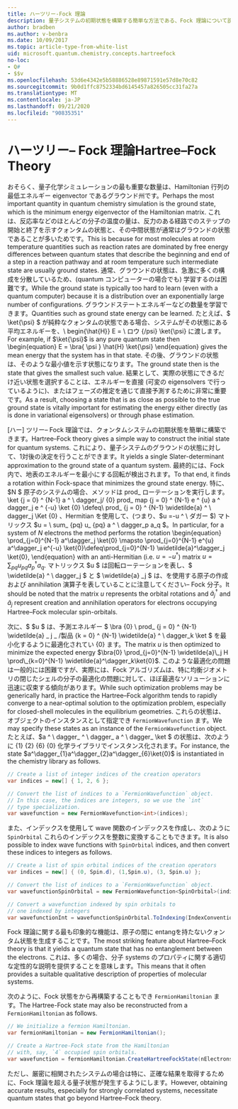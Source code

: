 ```yaml
---
title: ハーツリー-Fock 理論
description: 量子システムの初期状態を構築する簡単な方法である、Fock 理論について説明します。
author: bradben
ms.author: v-benbra
ms.date: 10/09/2017
ms.topic: article-type-from-white-list
uid: microsoft.quantum.chemistry.concepts.hartreefock
no-loc:
- Q#
- $$v
ms.openlocfilehash: 53d6e4342e5b58886528e89871591e57d8e70c82
ms.sourcegitcommit: 9b0d1ffc8752334bd6145457a826505cc31fa27a
ms.translationtype: MT
ms.contentlocale: ja-JP
ms.lasthandoff: 09/21/2020
ms.locfileid: "90835351"
---
```

# <a name="hartreefock-theory"></a><span data-ttu-id="b888a-103">ハーツリー– Fock 理論</span><span class="sxs-lookup"><span data-stu-id="b888a-103">Hartree–Fock Theory</span></span>

<span data-ttu-id="b888a-104">おそらく、量子化学シミュレーションの最も重要な数量は、Hamiltonian 行列の最低エネルギー eigenvector であるグラウンド州です。</span><span class="sxs-lookup"><span data-stu-id="b888a-104">Perhaps the most important quantity in quantum chemistry simulation is the ground state, which is the minimum energy eigenvector of the Hamiltonian matrix.</span></span>
<span data-ttu-id="b888a-105">これは、反応率などのほとんどの分子の温度の量は、反力のある経路でのステップの開始と終了を示すクォンタムの状態と、その中間状態が通常はグラウンドの状態であることが多いためです。</span><span class="sxs-lookup"><span data-stu-id="b888a-105">This is because for most molecules at room temperature quantities such as reaction rates are dominated by free energy differences between quantum states that describe the beginning and end of a step in a reaction pathway and at room temperature such intermediate state are usually ground states.</span></span>
<span data-ttu-id="b888a-106">通常、グラウンドの状態は、急激に多くの構成を分散しているため、(quantum コンピューターの場合でも) 学習するのは困難です。</span><span class="sxs-lookup"><span data-stu-id="b888a-106">While the ground state is typically too hard to learn (even with a quantum computer) because it is a distribution over an exponentially large number of configurations.</span></span>
<span data-ttu-id="b888a-107">グラウンドステートエネルギーなどの数量を学習できます。</span><span class="sxs-lookup"><span data-stu-id="b888a-107">Quantities such as ground state energy can be learned.</span></span>
<span data-ttu-id="b888a-108">たとえば、$ \ket{\psi} $ が純粋なクォンタムの状態である場合、システムがその状態にある平均エネルギーを、\ begin{\hat{H}} E = \ ロウ {/psi} \ket{\psi} に渡します。</span><span class="sxs-lookup"><span data-stu-id="b888a-108">For example, if $\ket{\psi}$ is any pure quantum state then \begin{equation} E = \bra{ \psi } \hat{H} \ket{\psi} \end{equation} gives the mean energy that the system has in that state.</span></span>
<span data-ttu-id="b888a-109">その後、グラウンドの状態は、そのような最小値を示す状態になります。</span><span class="sxs-lookup"><span data-stu-id="b888a-109">The ground state then is the state that gives the smallest such value.</span></span> <span data-ttu-id="b888a-110">結果として、実際の状態にできるだけ近い状態を選択することは、エネルギーを直接 (可変の eigensolvers で行っているように)、またはフェーズの推定を通じて直接予測するために非常に重要です。</span><span class="sxs-lookup"><span data-stu-id="b888a-110">As a result, choosing a state that is as close as possible to the true ground state is vitally important for estimating the energy either directly (as is done in variational eigensolvers) or through phase estimation.</span></span>

<span data-ttu-id="b888a-111">[ハー] ツリー– Fock 理論では、クォンタムシステムの初期状態を簡単に構築できます。</span><span class="sxs-lookup"><span data-stu-id="b888a-111">Hartree–Fock theory gives a simple way to construct the initial state for quantum systems.</span></span> <span data-ttu-id="b888a-112">これにより、量子システムのグラウンドの状態に対して、1対後の決定を行うことができます。</span><span class="sxs-lookup"><span data-stu-id="b888a-112">It yields a single Slater-determinant approximation to the ground state of a quantum system.</span></span> <span data-ttu-id="b888a-113">最終的には、Fock 内で、地表のエネルギーを最小にする回転が検出されます。</span><span class="sxs-lookup"><span data-stu-id="b888a-113">To that end, it finds a rotation within Fock-space that minimizes the ground state energy.</span></span> <span data-ttu-id="b888a-114">特に、$N $ 原子のシステムの場合、メソッドは prod_ ローテーションを実行します。 \ket {j = 0} ^ {N-1} a ^ \ dagger_j/ {0} prod_ map {j = 0} ^ {N-1} e ^ {u} a ^ dagger_j e ^ {-u} \ket {0} \defeq\ prod_ {j = 0} ^ {N-1} \widetilde{a} ^ \ dagger_j \Ket {0} 、Hermitian を使用して、(つまり、$u =-u ^ \ ダガー $) マトリックス $u = \ sum_ {pq} u_ {pq} a ^ \ dagger_p a_q $。</span><span class="sxs-lookup"><span data-stu-id="b888a-114">In particular, for a system of $N$ electrons the method performs the rotation \begin{equation} \prod_{j=0}^{N-1} a^\dagger_j \ket{0} \mapsto \prod_{j=0}^{N-1} e^{u} a^\dagger_j e^{-u} \ket{0}\defeq\prod_{j=0}^{N-1}  \widetilde{a}^\dagger_j  \ket{0}, \end{equation} with an anti-Hermitian (i.e. $u= -u^\dagger$) matrix $u = \sum_{pq} u_{pq} a^\dagger_p a_q$.</span></span> <span data-ttu-id="b888a-115">マトリックス $u $ は回転ローテーションを表し、$ \widetilde{a} ^ \ dagger_j $ と $ \widetilde{a} _j $ は、を使用する原子の作成および annihilation 演算子を表していることに注意してください– Fock 分子。</span><span class="sxs-lookup"><span data-stu-id="b888a-115">It should be noted that the matrix $u$ represents the orbital rotations and $\widetilde{a}^\dagger_j$ and $\widetilde{a}_j$ represent creation and annihilation operators for electrons occupying Hartree–Fock molecular spin-orbitals.</span></span>


<span data-ttu-id="b888a-116">次に、$ $u $ は、予測エネルギー $ \bra {0} \ prod_ {j = 0} ^ {N-1} \widetilde{a} \_ j \_ /製品 {k = 0} ^ {N-1} \widetilde{a} ^ \ dagger_k \ket $ を最小化するように最適化されてい {0} ます。</span><span class="sxs-lookup"><span data-stu-id="b888a-116">The matrix $u$ is then optimized to minimize the expected energy $\bra{0} \prod_{j=0}^{N-1}  \widetilde{a}\_j  H \prod\_{k=0}^{N-1}  \widetilde{a}^\dagger_k\ket{0}$.</span></span> <span data-ttu-id="b888a-117">このような最適化の問題は一般的には困難ですが、実際には、Fock アルゴリズムは、特に均衡ジオメトリの閉じたシェルの分子の最適化の問題に対して、ほぼ最適なソリューションに迅速に収束する傾向があります。</span><span class="sxs-lookup"><span data-stu-id="b888a-117">While such optimization problems may be generically hard, in practice the Hartree–Fock algorithm tends to rapidly converge to a near-optimal solution to the optimization problem, especially for closed-shell molecules in the equilibrium geometries.</span></span> <span data-ttu-id="b888a-118">これらの状態は、オブジェクトのインスタンスとして指定でき `FermionWavefunction` ます。</span><span class="sxs-lookup"><span data-stu-id="b888a-118">We may specify these states as an instance of the `FermionWavefunction` object.</span></span> <span data-ttu-id="b888a-119">たとえば、$a ^ \ dagger_ ^ \ dagger_ a ^ \ dagger_ \ket $ の状態は、次のように {1} {2} {6} {0} 化学ライブラリでインスタンス化されます。</span><span class="sxs-lookup"><span data-stu-id="b888a-119">For instance, the state $a^\dagger_{1}a^\dagger_{2}a^\dagger_{6}\ket{0}$ is instantiated in the chemistry library as follows.</span></span>
```csharp
// Create a list of integer indices of the creation operators
var indices = new[] { 1, 2, 6 };

// Convert the list of indices to a `FermionWavefunction` object.
// In this case, the indices are integers, so we use the `int`
// type specialization.
var wavefunction = new FermionWavefunction<int>(indices);
```
<span data-ttu-id="b888a-120">また、インデックスを使用して wave 関数のインデックスを作成し、次のように `SpinOrbital` これらのインデックスを整数に変換することもできます。</span><span class="sxs-lookup"><span data-stu-id="b888a-120">It is also possible to index wave functions with `SpinOrbital` indices, and then convert these indices to integers as follows.</span></span>
```csharp
// Create a list of spin orbital indices of the creation operators
var indices = new[] { (0, Spin.d), (1,Spin.u), (3, Spin.u) };

// Convert the list of indices to a `FermionWavefunction` object.
var wavefunctionSpinOrbital = new FermionWavefunction<SpinOrbital>(indices.ToSpinOrbitals());

// Convert a wavefunction indexed by spin orbitals to
// one indexed by integers
var wavefunctionInt = wavefunctionSpinOrbital.ToIndexing(IndexConvention.UpDown);
```

<span data-ttu-id="b888a-121">Fock 理論に関する最も印象的な機能は、原子の間に entangを持たないクォンタム状態を生成することです。</span><span class="sxs-lookup"><span data-stu-id="b888a-121">The most striking feature about Hartree–Fock theory is that it yields a quantum state that has no entanglement between the electrons.</span></span>
<span data-ttu-id="b888a-122">これは、多くの場合、分子 systems のプロパティに関する適切な定性的な説明を提供することを意味します。</span><span class="sxs-lookup"><span data-stu-id="b888a-122">This means that it often provides a suitable qualitative description of properties of molecular systems.</span></span> 

<span data-ttu-id="b888a-123">次のように、Fock 状態をから再構築することもでき `FermionHamiltonian`  ます。</span><span class="sxs-lookup"><span data-stu-id="b888a-123">The Hartree-Fock state may also be reconstructed from a `FermionHamiltonian`  as follows.</span></span>
```csharp
// We initialize a fermion Hamiltonian.
var fermionHamiltonian = new FermionHamiltonian();

// Create a Hartree-Fock state from the Hamiltonian 
// with, say, `4` occupied spin orbitals.
var wavefunction = fermionHamiltonian.CreateHartreeFockState(nElectrons: 4);
```

<span data-ttu-id="b888a-124">ただし、厳密に相関されたシステムの場合は特に、正確な結果を取得するために、Fock 理論を超える量子状態が発生するようにします。</span><span class="sxs-lookup"><span data-stu-id="b888a-124">However, obtaining accurate results, especially for strongly correlated systems, necessitate quantum states that go beyond Hartree–Fock theory.</span></span>
